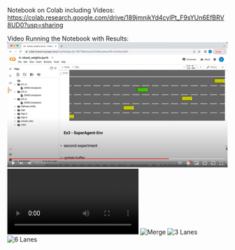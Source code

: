 Notebook on Colab including Videos:\
https://colab.research.google.com/drive/189jmnjkYd4cylPt_F9sYUn6EfBRV8UD0?usp=sharing

Video Running the Notebook with Results:
[![Notebook Demonstration](https://github.com/eladprager/IDC-Reinforcement-Learning-Final-Ass-92/blob/main/Video.JPG)](https://www.youtube.com/watch?v=NUwIoygRHaM)
![Roundabout](https://github.com/eladprager/IDC-Reinforcement-Learning-Final-Ass-92/blob/main/roundabout.mp4)
![Merge](https://github.com/eladprager/Interceptor_V2/blob/master/Interceptor_V2.gif)
![3 Lanes](https://github.com/eladprager/Interceptor_V2/blob/master/Interceptor_V2.gif)
![6 Lanes](https://github.com/eladprager/Interceptor_V2/blob/master/Interceptor_V2.gif)
